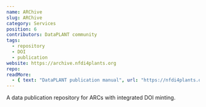 ```yaml
---
name: ARChive
slug: ARChive
category: Services
position: 6
contributors: DataPLANT community
tags: 
  - repository
  - DOI
  - publication
website: https://archive.nfdi4plants.org
repo: 
readMore:
  - { text: "DataPLANT publication manual", url: "https://nfdi4plants.org/nfdi4plants.knowledgebase/docs/DataHUB-Manual/datahub-data-publications.html" }
---
```


A data publication repository for ARCs with integrated DOI minting.
